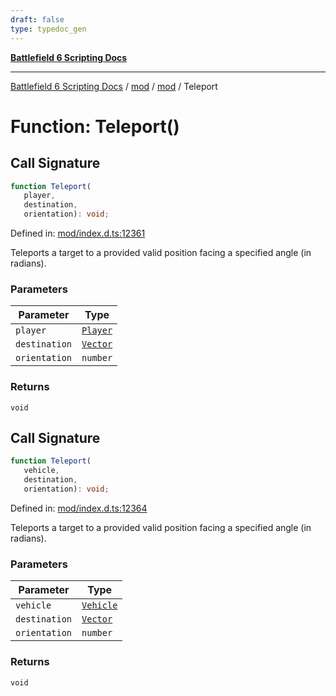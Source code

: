 ```yaml
---
draft: false
type: typedoc_gen
---
```


[**Battlefield 6 Scripting Docs**](../../../_index.md)

***

[Battlefield 6 Scripting Docs](../../../_index.md) / [mod](../../_index.md) / [mod](../_index.md) / Teleport

# Function: Teleport()

## Call Signature

```ts
function Teleport(
   player, 
   destination, 
   orientation): void;
```

Defined in: [mod/index.d.ts:12361](https://github.com/battlefield-portal-community/portal-docs/blob/6d87e21c5922a3efb03c634dbe98e5fe6e797672/generators/santiago/mod/index.d.ts#L12361)

Teleports a target to a provided valid position facing a specified angle (in radians).

### Parameters

| Parameter | Type |
| ------ | ------ |
| `player` | [`Player`](../Player/_index.md) |
| `destination` | [`Vector`](../Vector/_index.md) |
| `orientation` | `number` |

### Returns

`void`

## Call Signature

```ts
function Teleport(
   vehicle, 
   destination, 
   orientation): void;
```

Defined in: [mod/index.d.ts:12364](https://github.com/battlefield-portal-community/portal-docs/blob/6d87e21c5922a3efb03c634dbe98e5fe6e797672/generators/santiago/mod/index.d.ts#L12364)

Teleports a target to a provided valid position facing a specified angle (in radians).

### Parameters

| Parameter | Type |
| ------ | ------ |
| `vehicle` | [`Vehicle`](../Vehicle/_index.md) |
| `destination` | [`Vector`](../Vector/_index.md) |
| `orientation` | `number` |

### Returns

`void`
